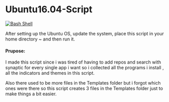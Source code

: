 # Ubuntu16.04-Script
[![Bash Shell](https://badges.frapsoft.com/bash/v1/bash.png?v=103)](https://github.com/ellerbrock/open-source-badges/)

After setting up the Ubuntu OS, update the system, place this script in your home directory ~ and then run it.

#### Prupose:
I made this script since i was tired of having to add repos and search with synaptic for every single app i want so i collected all the programs i install , all the indicators and themes in this script.

Also there used to be more files in the Templates folder but i forgot which ones were there so this script creates 3 files in the Templates folder just to make things a bit easier.
